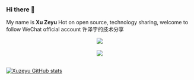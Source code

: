 ### Hi there 👋 
My name is **Xu Zeyu** Hot on open source, technology sharing, welcome to follow WeChat official account 许泽宇的技术分享

<div align="center">
  <img align="center" src="https://github-readme-streak-stats.herokuapp.com/?user=xuzeyu91&theme=dark&hide_border=true" />
</div>
<br>

<div align="center"><img  src="https://github-profile-trophy.vercel.app/?username=xuzeyu91&theme=gruvbox&row=1&column=6&no-frame=true&no-bg=true" /></div>
<br>


[![Xuzeyu GitHub stats](https://github-readme-stats.vercel.app/api?username=xuzeyu91&count_private=true&show_icons=true)](https://github.com/xuzeyu91/github-readme-stats)

